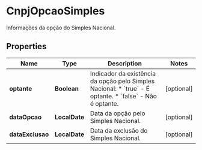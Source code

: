 

# CnpjOpcaoSimples

Informações da opção do Simples Nacional.

## Properties

| Name | Type | Description | Notes |
|------------ | ------------- | ------------- | -------------|
|**optante** | **Boolean** | Indicador da existência da opção pelo Simples Nacional:  * &#x60;true&#x60; - É optante.  * &#x60;false&#x60; - Não é optante. |  [optional] |
|**dataOpcao** | **LocalDate** | Data da opção pelo Simples Nacional. |  [optional] |
|**dataExclusao** | **LocalDate** | Data da exclusão do Simples Nacional. |  [optional] |



